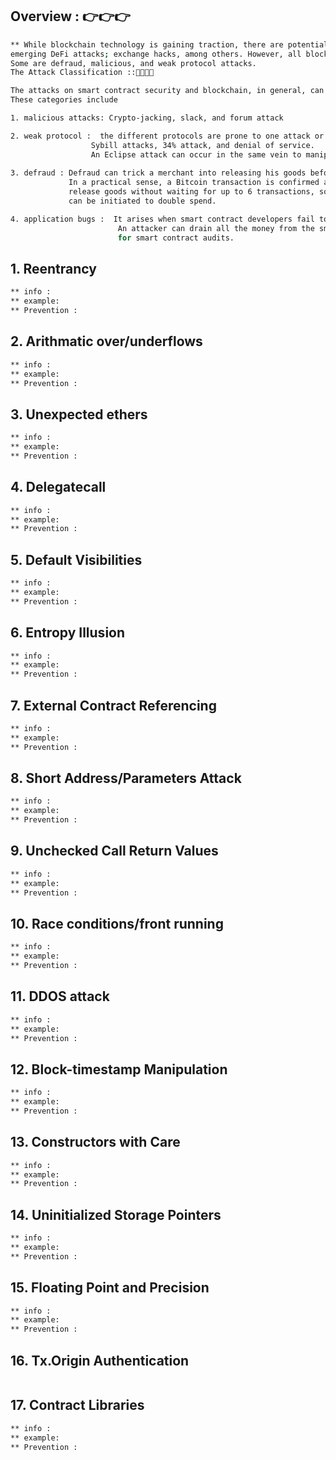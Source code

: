 ## Overview : 👉👉👉
```bash
** While blockchain technology is gaining traction, there are potential attacks. For instance, there are currently
emerging DeFi attacks; exchange hacks, among others. However, all blockchain-related attacks are not smart contract attacks.
Some are defraud, malicious, and weak protocol attacks.
The Attack Classification ::📑📑📑📑

The attacks on smart contract security and blockchain, in general, can be classified into four basic categories.
These categories include

1. malicious attacks: Crypto-jacking, slack, and forum attack

2. weak protocol :  the different protocols are prone to one attack or the other. Some of those attacks are 51% attacks, 
                  Sybill attacks, 34% attack, and denial of service.
                  An Eclipse attack can occur in the same vein to manipulate the peer-to-peer (P2P) network.
                  
3. defraud : Defraud can trick a merchant into releasing his goods before the confirmation of a transaction. 
             In a practical sense, a Bitcoin transaction is confirmed after six transactions.a consumer may try to persuade a merchant to 
             release goods without waiting for up to 6 transactions, so attack techniques like one confirmation or no confirmation 
             can be initiated to double spend.

4. application bugs :  It arises when smart contract developers fail to see code errors in the decentralized application. 
                        An attacker can drain all the money from the smart contract wallet through simple code bugs. Hence, the need 
                        for smart contract audits.
```
## 1. Reentrancy
```bash 
** info : 
** example: 
** Prevention : 

```
## 2. Arithmatic over/underflows
```bash 
** info : 
** example: 
** Prevention : 
```
## 3. Unexpected ethers 
```bash 
** info : 
** example: 
** Prevention : 
```
## 4. Delegatecall
```bash 
** info : 
** example: 
** Prevention : 
```
## 5. Default Visibilities
```bash 
** info : 
** example: 
** Prevention : 
```
## 6. Entropy Illusion 
```bash 
** info : 
** example: 
** Prevention : 
```
## 7. External Contract Referencing 
```bash 
** info : 
** example: 
** Prevention : 
```
## 8. Short Address/Parameters Attack 
```bash 
** info : 
** example: 
** Prevention : 
```
## 9. Unchecked Call Return Values 
```bash 
** info : 
** example: 
** Prevention : 
```
## 10. Race conditions/front running 
```bash
** info : 
** example: 
** Prevention : 
```
## 11. DDOS attack 
```bash 
** info : 
** example: 
** Prevention : 
```
## 12. Block-timestamp Manipulation 
```bash 
** info : 
** example: 
** Prevention : 
```
## 13. Constructors with Care 
```bash 
** info : 
** example: 
** Prevention : 
```
## 14. Uninitialized Storage Pointers 
```bash 
** info : 
** example: 
** Prevention : 
```
## 15. Floating Point and Precision 
```bash 
** info : 
** example: 
** Prevention : 
```
## 16. Tx.Origin Authentication 
```bash 
```
## 17. Contract Libraries  
```bash 
** info : 
** example: 
** Prevention : 
```




